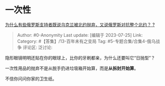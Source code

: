 # 一次性
[为什么有些俄罗斯支持者既说乌克兰被北约抛弃，又说俄罗斯对抗整个北约？ ?](https://www.zhihu.com/question/612791761/answer/3134556160)

> Author: #0-Anonymity
> Last update: [编辑于 2023-07-25]
> Link:
> Category: #【答集】/13-百年未有之变局
> Tag: #5-专题合集/合集4-俄乌战争
> 评论区:
> 泛讨论:

隐形眼镜明明还贴在你的眼球上，比你的牙刷都亲，为什么还要叫它“日抛型”？

一次性用品的抛弃不是从脱手扔进垃圾箱开始算，而是**从拆封开始算**。

不信你问问你家的卫生纸。
